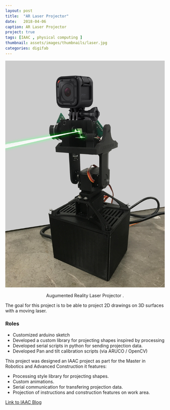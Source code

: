```yaml
---
layout: post
title:  "AR Laser Projector"
date:   2018-04-06
caption: AR Laser Projector
project: true
tags: [IAAC , physical computing ]
thumbnail: assets/images/thumbnails/laser.jpg
categories: digifab
---
```


![AR- Laser projector](/assets/images/laserprojector.jpg)    

<center> Augumented Reality Laser Projector .</center>

The goal for this project is to be able to project 2D drawings on 3D surfaces with a moving laser.
### Roles

- Customized arduino sketch
- Developed a custom library for projecting shapes inspired by processing
- Developed serial scripts in python for sending projection data. 
- Developed Pan and tilt calibration scripts (via ARUCO / OpenCV)

This project was designed an IAAC  project as part for  the Master in Robotics and Advanced Construction it features:

- Processing style library for projecting shapes.
- Custom animations.
- Serial communication for transfering projection data. 
- Projection of instructions and construction features on work area. 

[Link to IAAC Blog](http://www.iaacblog.com/programs/ar-laser-projector/)
